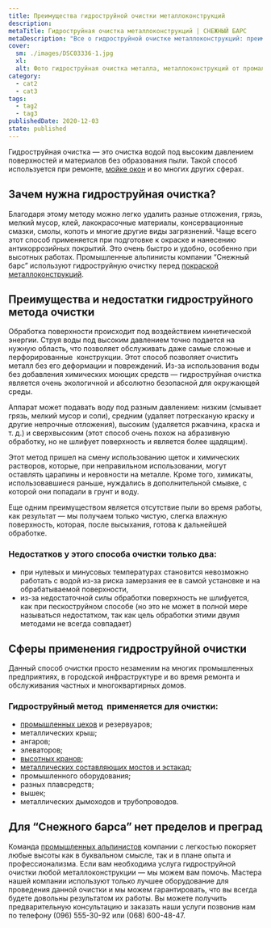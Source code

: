 ```yaml
---
title: Преимущества гидроструйной очистки металлоконструкций
description:
metaTitle: Гидроструйная очистка металлоконструкций | СНЕЖНЫЙ БАРС
metaDescription: "Все о гидроструйной очистке металлоконструкций: преимущества, сферы применения от профессионалов промальпа \"Снежный Барс\""
cover:
  sm: ./images/DSC03336-1.jpg
  xl: 
  alt: Фото гидроструйная очистка металла, металлоконструкций от промальпинистов "Снежный Барс"
category:
  - cat2
  - cat3
tags:
  - tag2
  - tag3
publishedDate: 2020-12-03
state: published    
---
```

Гидроструйная очистка — это очистка водой под высоким давлением поверхностей и материалов без образования пыли. Такой способ используется при ремонте, [мойке окон](/moika-okon) и во многих других сферах.

## Зачем нужна гидроструйная очистка?

Благодаря этому методу можно легко удалить разные отложения, грязь, мелкий мусор, клей, лакокрасочные материалы, консервационные смазки, смолы, копоть и многие другие виды загрязнений. Чаще всего этот способ применяется при подготовке к окраске и нанесению антикоррозийных покрытий. Это очень быстро и удобно, особенно при высотных работах. Промышленные альпинисты компании “Снежный барс” используют гидроструйную очистку перед [покраской металлоконструкций](/pokraska-metalla).

## Преимущества и недостатки гидроструйного метода очистки

Обработка поверхности происходит под воздействием кинетической энергии. Струя воды под высоким давлением точно подается на нужную область, что позволяет обслуживать даже самые сложные и перфорированные  конструкции. Этот способ позволяет очистить металл без его деформации и повреждений. Из-за использования воды без добавления химических моющих средств — гидроструйная очистка является очень экологичной и абсолютно безопасной для окружающей среды.

Аппарат может подавать воду под разным давлением: низким (смывает грязь, мелкий мусор и соли), средним (удаляет потресканую краску и другие непрочные отложения), высоким (удаляется ржавчина, краска и т. д.) и сверхвысоким (этот способ очень похож на абразивную обработку, но не шлифует поверхность и является более щадящим).

Этот метод пришел на смену использованию щеток и химических растворов, которые, при неправильном использовании, могут оставлять царапины и неровности на металле. Кроме того, химикаты, использовавшиеся раньше, нуждались в дополнительной смывке, с которой они попадали в грунт и воду.  

Еще одним преимуществом является отсутствие пыли во время работы, как результат — мы получаем только чистую, слегка влажную поверхность, которая, после высыхания, готова к дальнейшей обработке.

### Недостатков у этого способа очистки только два:

* при нулевых и минусовых температурах становится невозможно работать с водой из-за риска замерзания ее в самой установке и на обрабатываемой поверхности,
* из-за недостаточной силы обработки поверхность не шлифуется, как при пескоструйном способе (но это не может в полной мере называться недостатком, так как цель обработки этими двумя методами не всегда совпадает)

## Сферы применения гидроструйной очистки

Данный способ очистки просто незаменим на многих промышленных предприятиях, в городской инфраструктуре и во время ремонта и обслуживания частных и многоквартирных домов.

### Гидроструйный метод  применяется для очистки:

* [промышленных цехов](/elevatory-promyshlennye-cexa) и резервуаров;
* металлических крыш;
* ангаров;
* элеваторов;
* [высотных кранов](/krany-kozlovye-mostovye-portovye);
* [металлических составляющих мостов и эстакад](/puteprovody-mosty-i-estakady);
* промышленного оборудования;
* разных плавсредств;
* вышек;
* металлических дымоходов и трубопроводов.

## Для “Снежного барса” нет пределов и преград

Команда [промышленных альпинистов](/) компании с легкостью покоряет любые высоты как в буквальном смысле, так и в плане опыта и профессионализма. Если вам необходима услуга гидроструйной очистки любой металлоконструкции — мы можем вам помочь. Мастера нашей компании используют только лучшее оборудование для проведения данной очистки и мы можем гарантировать, что вы всегда будете довольны результатом их работы. Вы можете получить предварительную консультацию и заказать наши услуги позвонив нам по телефону (096) 555-30-92 или (068) 600-48-47.

